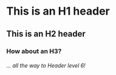 # This is an H1 header
## This is an H2 header
### How about an H3?
###### ... all the way to Header level 6!
